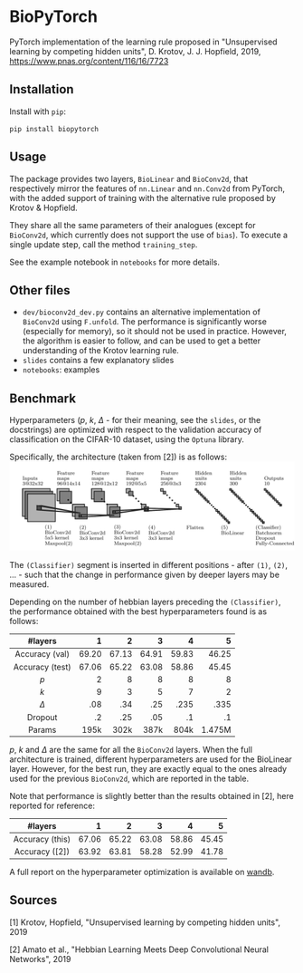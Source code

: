 # BioPyTorch
PyTorch implementation of the learning rule proposed in "Unsupervised learning by competing hidden units", D. Krotov, J. J. Hopfield, 2019, https://www.pnas.org/content/116/16/7723

## Installation
Install with `pip`:
```shell
pip install biopytorch
```

## Usage
The package provides two layers, `BioLinear` and `BioConv2d`, that respectively mirror the features of `nn.Linear` and `nn.Conv2d` from PyTorch, with the added support of training with the alternative rule proposed by Krotov & Hopfield. 

They share all the same parameters of their analogues (except for `BioConv2d`, which currently does not support the use of `bias`). To execute a single update step, call the method `training_step`. 

See the example notebook in `notebooks` for more details. 

## Other files
- `dev/bioconv2d_dev.py` contains an alternative implementation of `BioConv2d` using `F.unfold`. The performance is significantly worse (especially for memory), so it should not be used in practice. However, the algorithm is easier to follow, and can be used to get a better understanding of the Krotov learning rule.
- `slides` contains a few explanatory slides
- `notebooks`: examples

## Benchmark 

Hyperparameters ($p$, $k$, $\Delta$ - for their meaning, see the `slides`, or the docstrings) are optimized with respect to the validation accuracy of classification on the CIFAR-10 dataset, using the `Optuna` library. 

Specifically, the architecture (taken from [2]) is as follows:
<img src="architecture.png">

The `(Classifier)` segment is inserted in different positions - after `(1)`, `(2)`, ... - such that the change in performance given by deeper layers may be measured.

Depending on the number of hebbian layers preceding the `(Classifier)`, the performance obtained with the best hyperparameters found is as follows:

|     #layers     |     1 |     2 |     3 |     4 |      5 |
|:---------------:|------:|------:|------:|------:|-------:|
|  Accuracy (val) | 69.20 | 67.13 | 64.91 | 59.83 |  46.25 |
| Accuracy (test) | 67.06 | 65.22 | 63.08 | 58.86 |  45.45 |
|       $p$       |     2 |     8 |     8 |     8 |      8 |
|       $k$       |     9 |     3 |     5 |     7 |      2 |
|     $\Delta$    |   .08 |   .34 |   .25 |  .235 |   .335 |
|     Dropout     |    .2 |   .25 |   .05 |    .1 |     .1 |
|      Params     |  195k |  302k |  387k |  804k | 1.475M |

$p$, $k$ and $\Delta$ are the same for all the `BioConv2d` layers.
When the full architecture is trained, different hyperparameters are used for the BioLinear layer. However, for the best run, they are exactly equal to the ones already used for the previous `BioConv2d`, which are reported in the table.

Note that performance is slightly better than the results obtained in [2], here reported for reference:

|     #layers     |     1 |     2 |     3 |     4 |      5 |
|:---------------:|------:|------:|------:|------:|-------:|
|  Accuracy (this) | 67.06 | 65.22 | 63.08 | 58.86 |  45.45 |
| Accuracy ([2]) | 63.92 | 63.81 | 58.28 | 52.99 |  41.78 |

A full report on the hyperparameter optimization is available on [wandb](https://wandb.ai/francesco-manzali/bioarchitectures-cifar10/reports/Bio-Architectures--Vmlldzo5NTE2NzQ).

## Sources
[1] Krotov, Hopfield, "Unsupervised learning by competing hidden units", 2019

[2] Amato et al., "Hebbian Learning Meets Deep Convolutional Neural Networks", 2019






